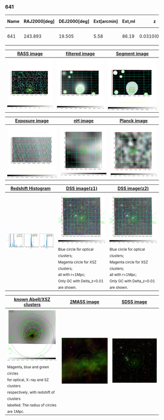 <div STYLE="page-break-after: always;"></div>

### 641

|Name|RAJ2000[deg]|DEJ2000[deg] |Ext[arcmin]| Ext,ml | z | z_src| C|GC(XSZ,Delta_z<0.01)| GC(OPT,Delta_z<0.01)|GC| R_sig[arcmin] | R500[arcmin] | R500[Mpc]| CRsig[c/s] | CR500[c/s] |L500[1E44 erg/s]|F500[1E-12 erg/s/cm^2]| M500[1E14 Msun]|Tx[keV]|Cnt_sig|Beta|Rc[arcmin]|Comment|Alias|
|---|---|---|---|---|---|------|---|--------|---------|----------|---|---|---|---|---|---|---|---|---|---|---|---|---|---|
|641| 243.893| 19.505| 5.58| 86.19| 0.0310(0.005)| z1, z_xsz| B| MCXC| N| C, MCXC, N, W| 13.188| 14.875| 0.553| 0.198(0.032)| 0.202(0.033)| 0.066(0.008)| 2.997(0.358)| 0.50(0.03)| 1.40(0.05)| 140.6| 0.912(-0.108+0.064)| 7.736(-0.970+0.751)| -| k532|

|[RASS image](../image/641/641_img.pdf)|[filtered image](../image/641/641_fil.pdf)|[Segment image](../image/641/641_seg.pdf)|
|-------------------|--------------------|-------------------|
| <img src="../image/641/641_img.png" width="300">  | <img src="../image/641/641_fil.png" width="300">   | <img src="../image/641/641_seg.png" width="300">  |

|[Exposure image](../image/641/641_mex.pdf)| [nH image](../image/641/641_nh.pdf)| [Planck image](../image/641/641_p.pdf)|
|-------------------|--------------------|-------------------|
|<img src="../image/641/641_mex.png" width="300">   | <img src="../image/641/641_nh.png" width="300">    | <img src="../image/641/641_p.png" width="300"> |

|[Redshift Histogram](../image/641/641_zg.pdf) | [DSS image(z1)](../image/641/641_dss_z1.pdf)      |  [DSS image(z2)](../image/641/641_dss_z2.pdf)    |
|-------------------|--------------------|-------------------|
|<img src="../image/641/641_zg.png" width="300"> |<img src="../image/641/641_dss_z1.png" width="300"> <sub><br>Blue circle for optical clusters; <br>Magenta circle for XSZ clusters; <br>all with r=1Mpc; <br>Only GC with Delta_z<0.01 are shown. </sub>| <img src="../image/641/641_dss_z2.png" width="300"><sub><br>Blue circle for optical clusters; <br>Magenta circle for XSZ clusters; <br>all with r=1Mpc; <br>Only GC with Delta_z<0.01 are shown. </sub> |

|[known Abell/XSZ clusters](../image/641/641_gc.pdf) | [2MASS image](../image/641/641_2mass.pdf)      |[SDSS image](../image/641/641_sdss.pdf)   |
|-------------------|-------------------|-------------------|
|<img src=../image/641/641_gc.png width="300"> <br><sub>Magenta, blue and green circles <br>for optical, X-ray and SZ clusters <br>respectively, with redshift of clusters <br>labelled. The radius of circles <br>are 1Mpc.</sub>|<img src="../image/641/641_2mass.png" width="300">  | <img src="../image/641/641_sdss.png" width="300">  |




